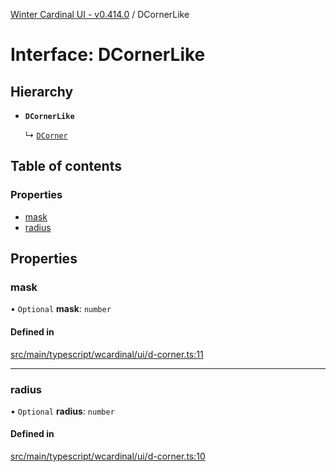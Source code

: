 [Winter Cardinal UI - v0.414.0](../index.md) / DCornerLike

# Interface: DCornerLike

## Hierarchy

- **`DCornerLike`**

  ↳ [`DCorner`](DCorner.md)

## Table of contents

### Properties

- [mask](DCornerLike.md#mask)
- [radius](DCornerLike.md#radius)

## Properties

### mask

• `Optional` **mask**: `number`

#### Defined in

[src/main/typescript/wcardinal/ui/d-corner.ts:11](https://github.com/winter-cardinal/winter-cardinal-ui/blob/v0.414.0/src/main/typescript/wcardinal/ui/d-corner.ts#L11)

___

### radius

• `Optional` **radius**: `number`

#### Defined in

[src/main/typescript/wcardinal/ui/d-corner.ts:10](https://github.com/winter-cardinal/winter-cardinal-ui/blob/v0.414.0/src/main/typescript/wcardinal/ui/d-corner.ts#L10)
